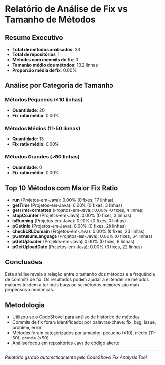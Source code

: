 
# Relatório de Análise de Fix vs Tamanho de Métodos

## Resumo Executivo
- **Total de métodos analisados**: 33
- **Total de repositórios**: 1
- **Métodos com commits de fix**: 0
- **Tamanho médio dos métodos**: 10.2 linhas
- **Proporção média de fix**: 0.00%

## Análise por Categoria de Tamanho

### Métodos Pequenos (≤10 linhas)
- **Quantidade**: 20
- **Fix ratio médio**: 0.00%

### Métodos Médios (11-50 linhas)
- **Quantidade**: 13
- **Fix ratio médio**: 0.00%

### Métodos Grandes (>50 linhas)
- **Quantidade**: 0
- **Fix ratio médio**: 0.00%

## Top 10 Métodos com Maior Fix Ratio
- **run** (Projetos-em-Java): 0.00% (0 fixes, 17 linhas)
- **getTime** (Projetos-em-Java): 0.00% (0 fixes, 3 linhas)
- **getTimeFormatted** (Projetos-em-Java): 0.00% (0 fixes, 4 linhas)
- **stopCounter** (Projetos-em-Java): 0.00% (0 fixes, 3 linhas)
- **isRunning** (Projetos-em-Java): 0.00% (0 fixes, 3 linhas)
- **pGetInfo** (Projetos-em-Java): 0.00% (0 fixes, 28 linhas)
- **checkURLDomain** (Projetos-em-Java): 0.00% (0 fixes, 23 linhas)
- **pGetAlbumLanguage** (Projetos-em-Java): 0.00% (0 fixes, 34 linhas)
- **pGetUploader** (Projetos-em-Java): 0.00% (0 fixes, 8 linhas)
- **pGetUploadDate** (Projetos-em-Java): 0.00% (0 fixes, 22 linhas)


## Conclusões
Esta análise revela a relação entre o tamanho dos métodos e a frequência de commits de fix.
Os resultados podem ajudar a entender se métodos maiores tendem a ter mais bugs ou se
métodos menores são mais propensos a mudanças.

## Metodologia
- Utilizou-se o CodeShovel para análise de histórico de métodos
- Commits de fix foram identificados por palavras-chave: fix, bug, issue, problem, error
- Métodos foram categorizados por tamanho: pequeno (≤10), médio (11-50), grande (>50)
- Análise focou em repositórios Java de código aberto

---
*Relatório gerado automaticamente pelo CodeShovel Fix Analysis Tool*
